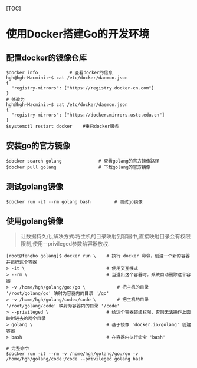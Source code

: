 [TOC]

# 使用Docker搭建Go的开发环境

## 配置docker的镜像仓库

```shell
$docker info            # 查看docker的信息
hgh@hgh-Macmini:~$ cat /etc/docker/daemon.json 
{
  "registry-mirrors": ["https://registry.docker-cn.com"]
}
# 修改为
hgh@hgh-Macmini:~$ cat /etc/docker/daemon.json 
{
  "registry-mirrors": ["https://docker.mirrors.ustc.edu.cn"]
}
$systemctl restart docker    #重启docker服务
```



## 安装go的官方镜像

```shell
$docker search golang              # 查看golang的官方镜像路径
$docker pull golang                # 下载golang的官方镜像
```

## 测试golang镜像

```shell
$docker run -it --rm golang bash         # 测试go镜像
```

## 使用golang镜像

> 让数据持久化,解决方式:将主机的目录映射到容器中,直接映射目录会有权限限制,使用--privileged参数给容器放权.

```shell
[root@fengbo golang]$ docker run \    # 执行 docker 命令，创建一个新的容器并运行这个容器
> -it \                               # 使用交互模式
> --rm \                              # 当退出这个容器时，系统自动删除这个容器
> -v /home/hgh/golang/go:/go \            # 把主机的目录 '/root/golang/go' 映射为容器内的目录 '/go'
> -v /home/hgh/golang/code:/code \        # 把主机的目录 '/root/golang/code' 映射为容器内的目录 '/code'
> --privileged \                      # 给这个容器超级权限，否则无法操作上面映射进去的两个目录
> golang \                  		  # 基于镜像 'docker.io/golang' 创建容器
> bash                                # 在容器内执行命令 'bash'
```

```shell
# 完整命令
$docker run -it --rm -v /home/hgh/golang/go:/go -v /home/hgh/golang/code:/code --privileged golang bash
```

